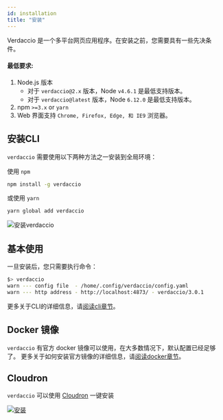 ```yaml
---
id: installation
title: "安装"
---
```

Verdaccio 是一个多平台网页应用程序。在安装之前，您需要具有一些先决条件。

#### 最低要求:

1. Node.js 版本 
    - 对于 `verdaccio@2.x` 版本，Node `v4.6.1` 是最低支持版本。
    - 对于 `verdaccio@latest` 版本，Node `6.12.0` 是最低支持版本。
2. npm `>=3.x` or `yarn`
3. Web 界面支持 `Chrome, Firefox, Edge, 和 IE9` 浏览器。

## 安装CLI

`verdaccio` 需要使用以下两种方法之一安装到全局环境：

使用 `npm`

```bash
npm install -g verdaccio
```

或使用 `yarn`

```bash
yarn global add verdaccio
```

![安装verdaccio](/svg/install_verdaccio.gif)

## 基本使用

一旦安装后，您只需要执行命令：

```bash
$> verdaccio
warn --- config file  - /home/.config/verdaccio/config.yaml
warn --- http address - http://localhost:4873/ - verdaccio/3.0.1
```

更多关于CLI的详细信息，请[阅读cli章节](cli.md)。

## Docker 镜像

`verdaccio` 有官方 docker 镜像可以使用，在大多数情况下，默认配置已经足够了。 更多关于如何安装官方镜像的详细信息，请[阅读docker章节](docker.md)。

## Cloudron

`verdaccio` 可以使用 [Cloudron](https://cloudron.io) 一键安装

[![安装](https://cloudron.io/img/button.svg)](https://cloudron.io/button.html?app=org.eggertsson.verdaccio)